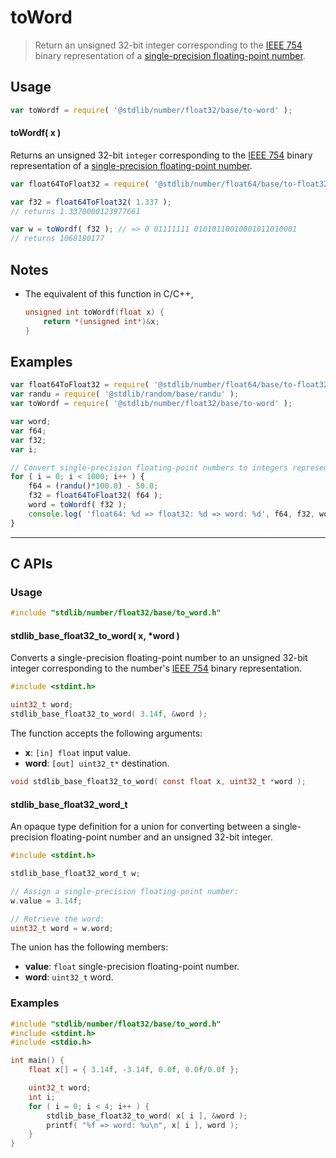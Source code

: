 <!--

@license Apache-2.0

Copyright (c) 2018 The Stdlib Authors.

Licensed under the Apache License, Version 2.0 (the "License");
you may not use this file except in compliance with the License.
You may obtain a copy of the License at

   http://www.apache.org/licenses/LICENSE-2.0

Unless required by applicable law or agreed to in writing, software
distributed under the License is distributed on an "AS IS" BASIS,
WITHOUT WARRANTIES OR CONDITIONS OF ANY KIND, either express or implied.
See the License for the specific language governing permissions and
limitations under the License.

-->

# toWord

> Return an unsigned 32-bit integer corresponding to the [IEEE 754][ieee754] binary representation of a [single-precision floating-point number][ieee754].

<section class="usage">

## Usage

```javascript
var toWordf = require( '@stdlib/number/float32/base/to-word' );
```

#### toWordf( x )

Returns an unsigned 32-bit `integer` corresponding to the [IEEE 754][ieee754] binary representation of a [single-precision floating-point number][ieee754].

```javascript
var float64ToFloat32 = require( '@stdlib/number/float64/base/to-float32' );

var f32 = float64ToFloat32( 1.337 );
// returns 1.3370000123977661

var w = toWordf( f32 ); // => 0 01111111 01010110010001011010001
// returns 1068180177
```

</section>

<!-- /.usage -->

<section class="notes">

## Notes

-   The equivalent of this function in C/C++,

    ```c
    unsigned int toWordf(float x) {
        return *(unsigned int*)&x;
    }
    ```

</section>

<!-- /.notes -->

<section class="examples">

## Examples

<!-- eslint no-undef: "error" -->

```javascript
var float64ToFloat32 = require( '@stdlib/number/float64/base/to-float32' );
var randu = require( '@stdlib/random/base/randu' );
var toWordf = require( '@stdlib/number/float32/base/to-word' );

var word;
var f64;
var f32;
var i;

// Convert single-precision floating-point numbers to integers representing the binary literal...
for ( i = 0; i < 1000; i++ ) {
    f64 = (randu()*100.0) - 50.0;
    f32 = float64ToFloat32( f64 );
    word = toWordf( f32 );
    console.log( 'float64: %d => float32: %d => word: %d', f64, f32, word );
}
```

</section>

<!-- /.examples -->

<!-- C interface documentation. -->

* * *

<section class="c">

## C APIs

<!-- Section to include introductory text. Make sure to keep an empty line after the intro `section` element and another before the `/section` close. -->

<section class="intro">

</section>

<!-- /.intro -->

<!-- C usage documentation. -->

<section class="usage">

### Usage

```c
#include "stdlib/number/float32/base/to_word.h"
```

#### stdlib_base_float32_to_word( x, \*word )

Converts a single-precision floating-point number to an unsigned 32-bit integer corresponding to the number's [IEEE 754][ieee754] binary representation.

```c
#include <stdint.h>

uint32_t word;
stdlib_base_float32_to_word( 3.14f, &word );
```

The function accepts the following arguments:

-   **x**: `[in] float` input value.
-   **word**: `[out] uint32_t*` destination.

```c
void stdlib_base_float32_to_word( const float x, uint32_t *word );
```

#### stdlib_base_float32_word_t

An opaque type definition for a union for converting between a single-precision floating-point number and an unsigned 32-bit integer.

```c
#include <stdint.h>

stdlib_base_float32_word_t w;

// Assign a single-precision floating-point number:
w.value = 3.14f;

// Retrieve the word:
uint32_t word = w.word;
```

The union has the following members:

-   **value**: `float` single-precision floating-point number.
-   **word**: `uint32_t` word.

</section>

<!-- /.usage -->

<!-- C API usage notes. Make sure to keep an empty line after the `section` element and another before the `/section` close. -->

<section class="notes">

</section>

<!-- /.notes -->

<!-- C API usage examples. -->

<section class="examples">

### Examples

```c
#include "stdlib/number/float32/base/to_word.h"
#include <stdint.h>
#include <stdio.h>

int main() {
    float x[] = { 3.14f, -3.14f, 0.0f, 0.0f/0.0f };

    uint32_t word;
    int i;
    for ( i = 0; i < 4; i++ ) {
        stdlib_base_float32_to_word( x[ i ], &word );
        printf( "%f => word: %u\n", x[ i ], word );
    }
}
```

</section>

<!-- /.examples -->

</section>

<!-- /.c -->

<section class="links">

[ieee754]: https://en.wikipedia.org/wiki/IEEE_754-1985

</section>

<!-- /.links -->
